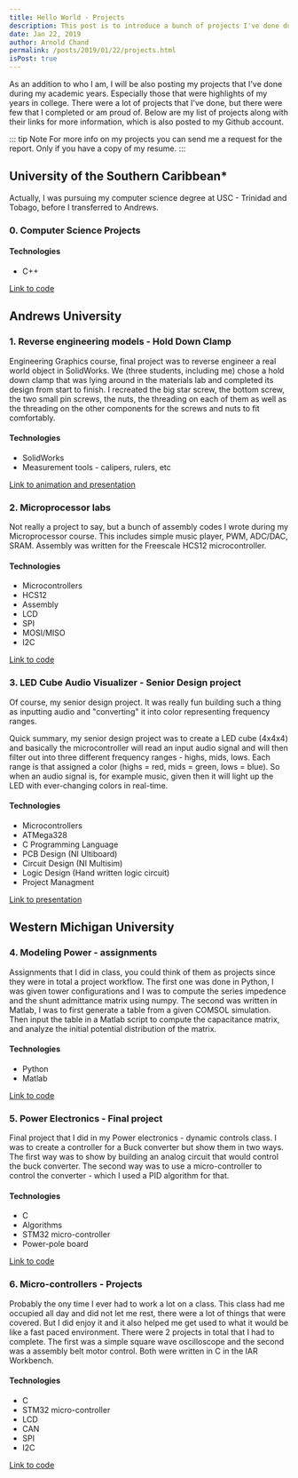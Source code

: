 ```yaml
---
title: Hello World - Projects
description: This post is to introduce a bunch of projects I've done during my academic years at Andrews University and Western Michigan University.
date: Jan 22, 2019
author: Arnold Chand
permalink: /posts/2019/01/22/projects.html
isPost: true
---
```


<PostHeader/>

As an addition to who I am, I will be also posting my projects that I've done during my academic years. Especially those that were highlights of my years in college. There were a lot of projects that I've done, but there were few that I completed or am proud of. Below are my list of projects along with their links for more information, which is also posted to my Github account.

::: tip Note
For more info on my projects you can send me a request for the report. Only if you have a copy of my resume.
:::

## University of the Southern Caribbean*
Actually, I was pursuing my computer science degree at USC - Trinidad and Tobago, before I transferred to Andrews.

### 0. Computer Science Projects
#### Technologies
+ C++

[Link to code](https://github.com/thecreativenobody/usc-cptr)

## Andrews University
### 1. Reverse engineering models - Hold Down Clamp
Engineering Graphics course, final project was to reverse engineer a real world object in SolidWorks. We (three students, including me) chose a hold down clamp that was lying around in the materials lab and completed its design from start to finish. I recreated the big star screw, the bottom screw, the two small pin screws, the nuts, the threading on each of them as well as the threading on the other components for the screws and nuts to fit comfortably.

#### Technologies
+ SolidWorks
+ Measurement tools - calipers, rulers, etc

[Link to animation and presentation](https://github.com/thecreativenobody/au-engr/tree/master/engineering-graphics)

### 2. Microprocessor labs
Not really a project to say, but a bunch of assembly codes I wrote during my Microprocessor course. This includes simple music player, PWM, ADC/DAC, SRAM. Assembly was written for the Freescale HCS12 microcontroller.

#### Technologies
+ Microcontrollers
+ HCS12
+ Assembly
+ LCD
+ SPI
+ MOSI/MISO
+ I2C

[Link to code](https://github.com/thecreativenobody/au-engr/tree/master/microprocessors)

### 3. LED Cube Audio Visualizer - Senior Design project
Of course, my senior design project. It was really fun building such a thing as inputting audio and "converting" it into color representing frequency ranges.

Quick summary, my senior design project was to create a LED cube (4x4x4) and basically the microcontroller will read an input audio signal and will then filter out into three different frequency ranges - highs, mids, lows. Each range is that assigned a color (highs = red, mids = green, lows = blue). So when an audio signal is, for example music, given then it will light up the LED with ever-changing colors in real-time.

#### Technologies
+ Microcontrollers
+ ATMega328
+ C Programming Language
+ PCB Design (NI Ultiboard)
+ Circuit Design (NI Multisim)
+ Logic Design (Hand written logic circuit)
+ Project Managment

[Link to presentation](https://github.com/thecreativenobody/au-engr/tree/master/senior-design-project)

## Western Michigan University
### 4. Modeling Power - assignments
Assignments that I did in class, you could think of them as projects since they were in total a project workflow. The first one was done in Python, I was given tower configurations and I was to compute the series impedence and the shunt admittance matrix using numpy. The second was written in Matlab, I was to first generate a table from a given COMSOL simulation. Then input the table in a Matlab script to compute the capacitance matrix, and analyze the initial potential distribution of the matrix.

#### Technologies
+ Python
+ Matlab

[Link to code](https://github.com/thecreativenobody/wmu-engr/tree/master/modeling-power)

### 5. Power Electronics - Final project
Final project that I did in my Power electronics - dynamic controls class. I was to create a controller for a Buck converter but show them in two ways. The first way was to show by building an analog circuit that would control the buck converter. The second way was to use a micro-controller to control the converter - which I used a PID algorithm for that.

#### Technologies
+ C
+ Algorithms
+ STM32 micro-controller
+ Power-pole board

[Link to code](https://github.com/thecreativenobody/wmu-engr/tree/master/power-electronics/project-4)

### 6. Micro-controllers - Projects
Probably the ony time I ever had to work a lot on a class. This class had me occupied all day and did not let me rest, there were a lot of things that were covered. But I did enjoy it and it also helped me get used to what it would be like a fast paced environment. There were 2 projects in total that I had to complete. The first was a simple square wave oscilloscope and the second was a assembly belt motor control. Both were written in C in the IAR Workbench.

#### Technologies
+ C
+ STM32 micro-controller
+ LCD
+ CAN
+ SPI
+ I2C

[Link to code](https://github.com/thecreativenobody/wmu-engr/tree/master/micro-controllers)

<PostFooter/>

